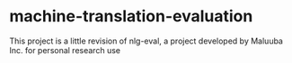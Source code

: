 # machine-translation-evaluation
This project is a little revision of nlg-eval, a project developed by Maluuba Inc. for personal research use
